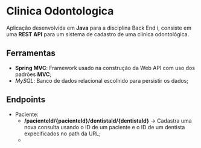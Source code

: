 # Clinica Odontologica

Aplicação desenvolvida em **Java** para a disciplina Back End i, consiste em uma **REST API** para um sistema de cadastro de uma clinica odontológica.

## Ferramentas
 - **Spring MVC**: Framework usado na construção da Web API com uso dos padrões **MVC**;
 - *MySQL*: Banco de dados relacional escolhido para persistir os dados;
## Endpoints
- Paciente:
    - **/pacienteId/{pacienteId}/dentistaId/{dentistaId}** -> Cadastra uma nova consulta usando o ID de um paciente e o ID de um dentista expecificados no path da URL;
    -  
